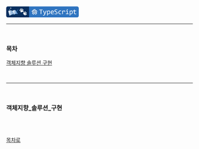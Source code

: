 <br />

<a href="https://github.com/seol-yu/TIL/tree/master/TypeScript/TS_OOP" target="_blank"><img src="https://github.com/seol-yu/TIL/blob/master/images/typescript-badge-logo.png?raw=true" height=30 /></a>
<br />

---

<br />

### 목차

[객체지향 솔루션 구현](#객체지향_솔루션_구현)

<br />

---

<br />

### 객체지향_솔루션_구현

<br />



<br />

[목차로](#목차)

<br />
